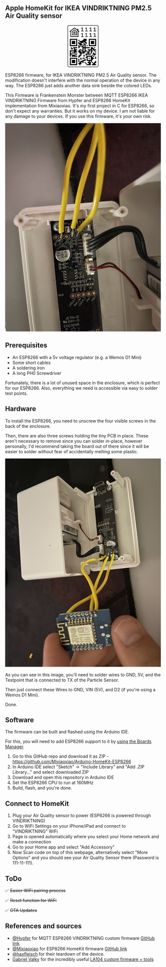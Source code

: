 <p align="center"><h2>Apple HomeKit for IKEA VINDRIKTNING PM2.5 Air Quality sensor</h2></p>


<div align="center"><img src="./img/qrcode.svg" alt="pair_code" width="100"/></div>

ESP8266 firmware, for IKEA VINDRIKTNING PM2.5 Air Quality sensor.
The modification doesn't interfere with the normal operation of the device in any way.
The ESP8266 just adds another data sink beside the colored LEDs.

This Firmware is Frankenstein Monster between MQTT ESP8266 IKEA VINDRIKTNING Firmware from Hypfer and ESP8266 HomeKit implementation from Mixiaoxiao. 
It's my first project in C for ESP8266, so don't expect any warranties. But it works on my device. 
I am not liable for any damage to your devices. If you use this firmware, it's your own risk.

![welcome_picture](./img/IMG_0499.jpg)

## Prerequisites

- An ESP8266 with a 5v voltage regulator (e.g. a Wemos D1 Mini)
- Some short cables
- A soldering iron
- A long PH0 Screwdriver

Fortunately, there is a lot of unused space in the enclosure, which is perfect for our ESP8266.
Also, everything we need is accessible via easy to solder test points.

## Hardware

To install the ESP8266, you need to unscrew the four visible screws in the back of the enclosure.

Then, there are also three screws holding the tiny PCB in place. These aren't necessary to remove since you can solder
in-place, however personally, I'd recommend taking the board out of there since it will be easier to solder without fear
of accidentally melting some plastic.

![board](./img/IMG_0502.jpg)

As you can see in this image, you'll need to solder wires to GND, 5V, and the Testpoint that is connected to TX of the
Particle Sensor.

Then just connect these Wires to GND, VIN (5V), and D2 (if you're using a Wemos D1 Mini).

Done.

## Software

The firmware can be built and flashed using the Arduino IDE.

For this, you will need to add ESP8266 support to it by [using the Boards Manager](https://github.com/esp8266/Arduino#installing-with-boards-manager).

1. Go to this GitHub repo and download it as ZIP - https://github.com/Mixiaoxiao/Arduino-HomeKit-ESP8266
2. In Arduino IDE select "Sketch" -> "Include Library" and "Add .ZIP Library..." and select downloaded ZIP
3. Download and open this repository in Arduino IDE
5. Set the ESP8266 CPU to run at 160MHz
3. Build, flash, and you're done.

## Connect to HomeKit

1. Plug your Air Quality sensor to power (ESP8266 is powered through VINDRIKTNING)
2. Go to WiFi Settings on your iPhone/iPad and connect to "VINDRIKTNING" WiFi
3. Page is opened automatically where you select your Home network and make a connection
4. Go to your Home app and select "Add Accessory"
5. Now Scan code on top of this webpage, alternatively select "More Options" and you should see your Air Quality Sensor there (Password is 111-11-111).

## ToDo

✅ <strike>Easier WiFi pairing process</strike>

✅ <strike>Reset function for WiFi</strike>

✅ <strike>OTA Updates</strike>

## References and sources

- [@Hypfer](https://twitter.com/hypfer?lang=en) for MQTT ESP8266 VINDRIKTNING custom firmware [GitHub link](https://github.com/Hypfer/esp8266-vindriktning-particle-sensor)
- [@Mixiaoxiao](https://twitter.com/haxfleisch) for ESP8266 HomeKit firmware [GitHub link](https://github.com/Mixiaoxiao/Arduino-HomeKit-ESP8266)
- [@haxfleisch](https://twitter.com/haxfleisch) for their teardown of the device.
- [Gabriel Valky](https://github.com/gabonator) for the incredibly useful [LA104 custom firmware + tools](https://github.com/gabonator/LA104)

